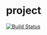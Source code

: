 # project
[![Build Status](https://travis-ci.org/PradiptiSingh/project.svg?branch=master)](https://travis-ci.org/PradiptiSingh/project)
